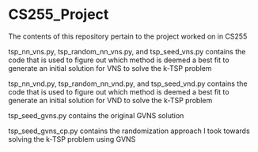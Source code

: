 # CS255_Project
The contents of this repository pertain to the project worked on in CS255

tsp_nn_vns.py, tsp_random_nn_vns.py, and tsp_seed_vns.py contains the code that is used to figure out which method is deemed a best fit to generate an initial solution for VNS to solve the k-TSP problem

tsp_nn_vnd.py, tsp_random_nn_vnd.py, and tsp_seed_vnd.py contains the code that is used to figure out which method is deemed a best fit to generate an initial solution for VND to solve the k-TSP problem

tsp_seed_gvns.py contains the original GVNS solution

tsp_seed_gvns_cp.py contains the randomization approach I took towards solving the k-TSP problem using GVNS
